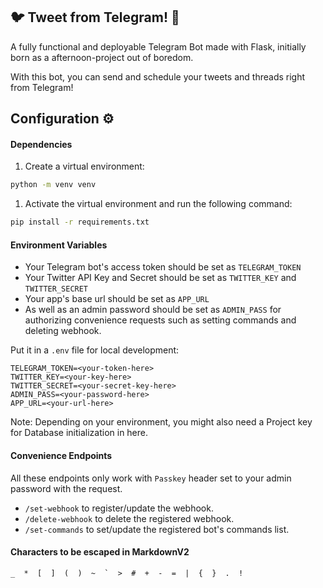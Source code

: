 ## 🐦 Tweet from Telegram! 💙

A fully functional and deployable Telegram Bot made with Flask, initially born as a afternoon-project out of boredom.

With this bot, you can send and schedule your tweets and threads right from Telegram!

## Configuration ⚙

#### Dependencies

1. Create a virtual environment:
```sh
python -m venv venv
```
1. Activate the virtual environment and run the following command:
```sh
pip install -r requirements.txt
```

#### Environment Variables

- Your Telegram bot's access token should be set as `TELEGRAM_TOKEN`
- Your Twitter API Key and Secret should be set as `TWITTER_KEY` and `TWITTER_SECRET`
- Your app's base url should be set as `APP_URL`
- As well as an admin password should be set as `ADMIN_PASS` for authorizing convenience requests such as setting commands and deleting webhook.

Put it in a `.env` file for local development:

```
TELEGRAM_TOKEN=<your-token-here>
TWITTER_KEY=<your-key-here>
TWITTER_SECRET=<your-secret-key-here>
ADMIN_PASS=<your-password-here>
APP_URL=<your-url-here>
```

Note: Depending on your environment, you might also need a Project key for Database initialization in here.

#### Convenience Endpoints
All these endpoints only work with `Passkey` header set to your admin password with the request.

- `/set-webhook` to register/update the webhook.
- `/delete-webhook` to delete the registered webhook.
- `/set-commands` to set/update the registered bot's commands list.

#### Characters to be escaped in MarkdownV2
```
_  *  [  ]  (  )  ~  `  >  #  +  -  =  |  {  }  .  !
```
